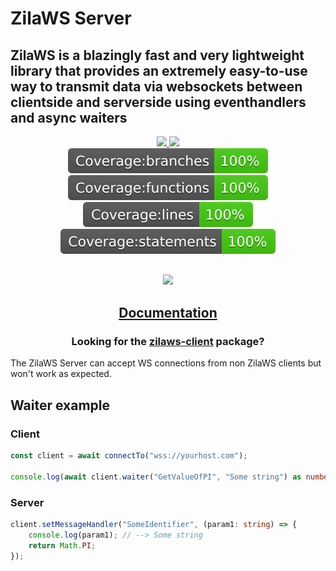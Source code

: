 # ZilaWS Server

## ZilaWS is a blazingly fast and very lightweight library that provides an extremely easy-to-use way to transmit data via websockets between clientside and serverside using eventhandlers and async waiters

<div style="text-align: center;">
<a href="https://github.com/WarstekHUN/typescript-npm-package-template/actions/workflows/test.yml">
    <img src="https://github.com/WarstekHUN/typescript-npm-package-template/actions/workflows/test.yml/badge.svg">
<img src="https://img.shields.io/badge/License%20-%20MIT%20-%20brightgreen">
</a>
<br>
<img src="./.coverage-badges/badge-branches.svg">
<img src="./.coverage-badges/badge-functions.svg">
<img src="./.coverage-badges/badge-lines.svg">
<img src="./.coverage-badges/badge-statements.svg">
</div>

<p style="text-align: center; margin-block: 30px;">
    <img src="logo.png" width="240">
</p>

<h2 style="text-align: center">
    <a href="https://zilaws.com" target="_blank" rel="noopener noreferrer">Documentation</a>
</h2>

<h3 style="text-align: center">Looking for the <a href="https://www.npmjs.com/package/zilaws-client" target="_blank" rel="noopener noreferrer">zilaws-client</a> package?</h3>

<p>The ZilaWS Server can accept WS connections from non ZilaWS clients but won't work as expected.</p>

<h2>
Waiter example
</h2>

### Client

```ts
const client = await connectTo("wss://yourhost.com");

console.log(await client.waiter("GetValueOfPI", "Some string") as number); // --> 3.141592653589793
```

### Server

```ts
client.setMessageHandler("SomeIdentifier", (param1: string) => {
    console.log(param1); // --> Some string
    return Math.PI;
});
```
